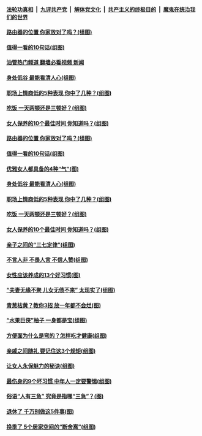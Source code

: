 ####  [法轮功真相](../../../../basic/blob/master/README.md?t=09200531) &nbsp;|&nbsp; [九评共产党](../../../../9ping.md/blob/master/README.md?t=09200531) &nbsp;|&nbsp; [解体党文化](../../../../jtdwh.md/blob/master/README.md?t=09200531)  &nbsp;|&nbsp; [共产主义的终极目的](../../../../gczydzjmd.md/blob/master/README.md?t=09200531) &nbsp;|&nbsp; [魔鬼在统治我们的世界](../../../../mgztzwmdsj.md/blob/master/README.md?t=09200531) 

#### [路由器的位置 你家放对了吗？(组图)](../pages/p8/1016293.md?t=09200531) 

#### [值得一看的10句话(组图)](../pages/p8/1016709.md?t=09200531) 

#### [油管热门频道 翻墙必看视频 新闻](http://45.76.130.85:81/youtube.html?09200531)

#### [身处低谷 最能看清人心(组图)](../pages/p8/1016124.md?t=09200531) 

#### [职场上情商低的5种表现 你中了几种？(组图)](../pages/p8/1016944.md?t=09200531) 

#### [吃饭 一天两顿还是三顿好？(组图)](../pages/p8/1016777.md?t=09200531) 

#### [女人保养的10个最佳时间 你知道吗？(组图)](../pages/p8/1016866.md?t=09200531) 

#### [路由器的位置 你家放对了吗？(组图)](../pages/p8/1016293.md?t=09200531) 

#### [值得一看的10句话(组图)](../pages/p8/1016709.md?t=09200531) 

#### [优雅女人都具备的4种“气”(图)](../pages/p8/1017005.md?t=09200531) 

#### [身处低谷 最能看清人心(组图)](../pages/p8/1016124.md?t=09200531) 

#### [职场上情商低的5种表现 你中了几种？(组图)](../pages/p8/1016944.md?t=09200531) 

#### [吃饭 一天两顿还是三顿好？(组图)](../pages/p8/1016777.md?t=09200531) 

#### [女人保养的10个最佳时间 你知道吗？(组图)](../pages/p8/1016866.md?t=09200531) 

#### [亲子之间的“三七定律”(组图)](../pages/p8/1015295.md?t=09200531) 

#### [不言人非 不畏人言 不信人赞(组图)](../pages/p8/1016115.md?t=09200531) 

#### [女性应该养成的13个好习惯(图)](../pages/p8/1016782.md?t=09200531) 

#### [“夫妻无缘不聚 儿女无债不来” 太现实了(组图)](../pages/p8/1015203.md?t=09200531) 

#### [青葱枯黄？教你3招 放一年都不会烂(图)](../pages/p8/1016708.md?t=09200531) 

#### [“水果巨侠”柚子 一身都是宝(组图)](../pages/p8/1016493.md?t=09200531) 

#### [方便面为什么是弯的？怎样吃才健康(组图)](../pages/p8/1016701.md?t=09200531) 

#### [亲戚之间随礼 要记住这3个规矩(组图)](../pages/p8/1016665.md?t=09200531) 

#### [让女人永保魅力的秘诀(组图)](../pages/p8/1016656.md?t=09200531) 

#### [最伤身的9个坏习惯 中年人一定要警惕(组图)](../pages/p8/1016628.md?t=09200531) 

#### [俗语“人有三急” 究竟是指哪“三急”？(图)](../pages/p8/1016620.md?t=09200531) 

#### [退休了 千万别做这5件事(图)](../pages/p8/1016442.md?t=09200531) 

#### [换季了 5个居家空间的“断舍离”(组图)](../pages/p8/1015690.md?t=09200531) 

<img src='http://gfw-breaker.win/goodnews/indexes/p8.md' width='0px' height='0px'/>
